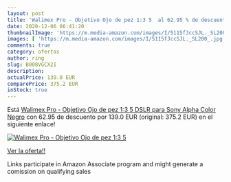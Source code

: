 ```yaml
---
layout: post
title: 'Walimex Pro - Objetivo Ojo de pez 1:3 5  al 62.95 % de descuento'
date: 2020-12-06 06:41:20
thumbnailImage: 'https://m.media-amazon.com/images/I/5115fJccSJL._SL200_.jpg'
images: [ 'https://m.media-amazon.com/images/I/5115fJccSJL._SL200_.jpg' ]
comments: true
category: ofertas
author: ring
slug: B008VGCX2I
description:
actualPrice: 139.0 EUR
comparePrice: 375.2 EUR
inStock: true
---
```


Está [Walimex Pro - Objetivo Ojo de pez 1:3 5 DSLR para Sony Alpha  Color Negro](https://www.amazon.es/dp/B008VGCX2I/?tag=tolees-21) con 62.95 de descuento por 139.0 EUR (original: 375.2 EUR) en el siguiente enlace!

[![Walimex Pro - Objetivo Ojo de pez 1:3 5 ](https://m.media-amazon.com/images/I/5115fJccSJL._SL200_.jpg)](https://www.amazon.es/dp/B008VGCX2I/?tag=tolees-21)

[Ver la oferta!!](https://www.amazon.es/dp/B008VGCX2I/?tag=tolees-21)

Links participate in Amazon Associate program and might generate a comission on qualifying sales


